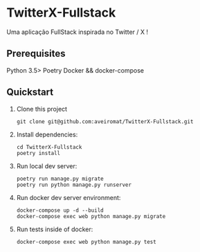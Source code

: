 # TwitterX-Fullstack

Uma aplicação FullStack inspirada no Twitter / X !

## Prerequisites

Python 3.5>
Poetry
Docker && docker-compose

## Quickstart

1. Clone this project

   ```shell
   git clone git@github.com:aveiromat/TwitterX-Fullstack.git
   ```

2. Install dependencies:

   ```shell
   cd TwitterX-Fullstack
   poetry install
   ```

3. Run local dev server:

   ```shell
   poetry run manage.py migrate
   poetry run python manage.py runserver
   ```
   
4. Run docker dev server environment:

   ```shell
   docker-compose up -d --build 
   docker-compose exec web python manage.py migrate
   ```

5. Run tests inside of docker:

   ```shell
   docker-compose exec web python manage.py test
   ```